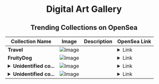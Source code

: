 <div align="center">

# Digital Art Gallery

## Trending Collections on OpenSea

| Collection Name                       | Image                                                                                     | Description                       | OpenSea Link                                                                                          |
|---------------------------------------|-------------------------------------------------------------------------------------------|-----------------------------------|--------------------------------------------------------------------------------------------------------|
| **Travel** | ![Image](https://i.seadn.io/s/raw/files/b80b0cfd8500f6d3a59cb65704149633.jpg?w=500&auto=format?w=200&auto=format) |  | <details><summary>Link</summary>[Travel](https://opensea.io/collection/travel-672)</details> |
| **FruityDog** | ![Image](https://i.seadn.io/s/raw/files/95e089e9da702f84f5251dda0dda0ad6.jpg?w=500&auto=format?w=200&auto=format) |  | <details><summary>Link</summary>[FruityDog](https://opensea.io/collection/fruitydog)</details> |
| **<details><summary>Unidentified co...</summary>Unidentified contract a3a43778-66a8-4980-ad91-9d8688b0b96c</details>** | ![Image](https://i.seadn.io/s/raw/files/cf57d187551dd413e4295042fa0b97b2.jpg?w=500&auto=format?w=200&auto=format) |  | <details><summary>Link</summary>[Unidentified contract a3a43778-66a8-4980-ad91-9d8688b0b96c](https://opensea.io/collection/unidentified-contract-a3a43778-66a8-4980-ad91-9d86)</details> |
| **<details><summary>Unidentified co...</summary>Unidentified contract d09cee41-a646-437e-83b8-fbc6cef95563</details>** | ![Image](https://i.seadn.io/s/raw/files/a837708742ad8afcb35eb60ba787976d.jpg?w=500&auto=format?w=200&auto=format) |  | <details><summary>Link</summary>[Unidentified contract d09cee41-a646-437e-83b8-fbc6cef95563](https://opensea.io/collection/unidentified-contract-d09cee41-a646-437e-83b8-fbc6)</details> |

</div>